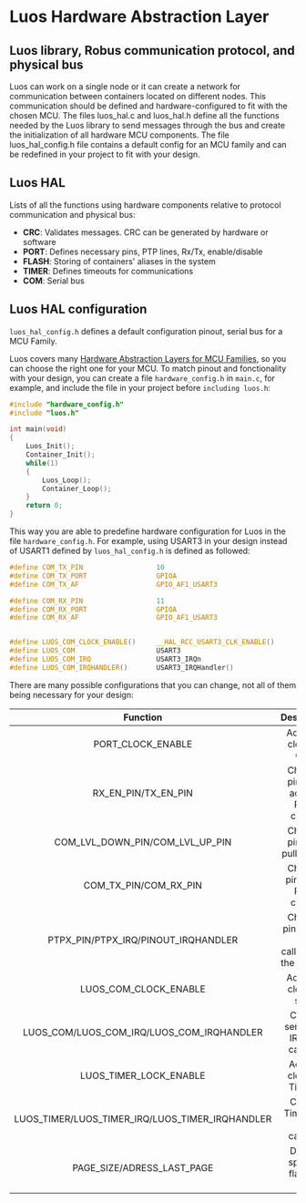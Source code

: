 
# Luos Hardware Abstraction Layer

## Luos library, Robus communication protocol, and physical bus

Luos can work on a single node or it can create a network for communication between containers located on different nodes. This communication should be defined and hardware-configured to fit with the chosen MCU. The files luos_hal.c and luos_hal.h define all the functions needed by the Luos library to send messages through the bus and create the initialization of all hardware MCU components.
The file luos_hal_config.h file contains a default config for an MCU family and can be redefined in your project to fit with your design.

## Luos HAL
Lists of all the functions using hardware components relative to protocol communication and physical bus:

- **CRC**: Validates messages. CRC can be generated by hardware or software
- **PORT**: Defines necessary pins, PTP lines, Rx/Tx, enable/disable 
- **FLASH**: Storing of containers' aliases in the system
- **TIMER**: Defines timeouts for communications
- **COM**: Serial bus

## Luos HAL configuration
`luos_hal_config.h` defines a default configuration pinout, serial bus for a MCU Family.

Luos covers many <a href="https://github.com/Luos-io/LuosHAL" target="_blank">Hardware Abstraction Layers for MCU Families</a>, so you can choose the right one for your MCU.
To match pinout and fonctionality with your design, you can create a file `hardware_config.h` in `main.c`, for example, and include the file in your project before `including luos.h`:
```C
#include "hardware_config.h"
#include "luos.h"

int main(void)
{
    Luos_Init();
    Container_Init();
    while(1)
    {
        Luos_Loop();
        Container_Loop();
    }
    return 0;
}

```
This way you are able to predefine hardware configuration for Luos in the file `hardware_config.h`.
For example, using USART3 in your design instead of USART1 defined by `luos_hal_config.h` is defined as followed: 
```C
#define COM_TX_PIN                  10
#define COM_TX_PORT                 GPIOA
#define COM_TX_AF                   GPIO_AF1_USART3

#define COM_RX_PIN                  11
#define COM_RX_PORT                 GPIOA
#define COM_RX_AF                   GPIO_AF1_USART3


#define LUOS_COM_CLOCK_ENABLE()     __HAL_RCC_USART3_CLK_ENABLE()
#define LUOS_COM                    USART3
#define LUOS_COM_IRQ                USART3_IRQn
#define LUOS_COM_IRQHANDLER()       USART3_IRQHandler()

```

There are many possible configurations that you can change, not all of them being necessary for your design:

| Function | Description | Comments |
| :---: | :---: | :---: |
| PORT_CLOCK_ENABLE | Activates clock for GPIO | Depends on port |
| RX_EN_PIN/TX_EN_PIN | Chooses pinout to activate Rx/Tx comms | Necessary for special comms |
| COM_LVL_DOWN_PIN/COM_LVL_UP_PIN | Chooses pinout to pull comms | Necessary for special comms |
| COM_TX_PIN/COM_RX_PIN | Chooses pinout for Rx/Tx comms | Adapts to the chosen serial bus |
| PTPX_PIN/PTPX_IRQ/PINOUT_IRQHANDLER | Chooses pinout, IRQ and callback for the PTP line | Necessary for topology detection |
| LUOS_COM_CLOCK_ENABLE | Activates clock for serial | Depends on serial bus |
| LUOS_COM/LUOS_COM_IRQ/LUOS_COM_IRQHANDLER | Choose serial bus, IRQ and callback| Adapt to the serial bus chosen |
| LUOS_TIMER_LOCK_ENABLE| Activate clock for Timeout| Necessary for Timeout |
| LUOS_TIMER/LUOS_TIMER_IRQ/LUOS_TIMER_IRQHANDLER | Choose Timer, IRQ and callback| Necessary for Timeout |
| PAGE_SIZE/ADRESS_LAST_PAGE | Defines space in flash for alias| Necessary to rename container alias |

